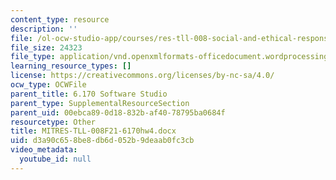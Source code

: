 ```yaml
---
content_type: resource
description: ''
file: /ol-ocw-studio-app/courses/res-tll-008-social-and-ethical-responsibilities-of-computing-serc-fall-2021/d3a90c658be8db6d052b9deaab0fc3cb_MITRES-TLL-008F21-6170hw4.docx
file_size: 24323
file_type: application/vnd.openxmlformats-officedocument.wordprocessingml.document
learning_resource_types: []
license: https://creativecommons.org/licenses/by-nc-sa/4.0/
ocw_type: OCWFile
parent_title: 6.170 Software Studio
parent_type: SupplementalResourceSection
parent_uid: 00ebca89-0d18-832b-af40-78795ba0684f
resourcetype: Other
title: MITRES-TLL-008F21-6170hw4.docx
uid: d3a90c65-8be8-db6d-052b-9deaab0fc3cb
video_metadata:
  youtube_id: null
---
```

